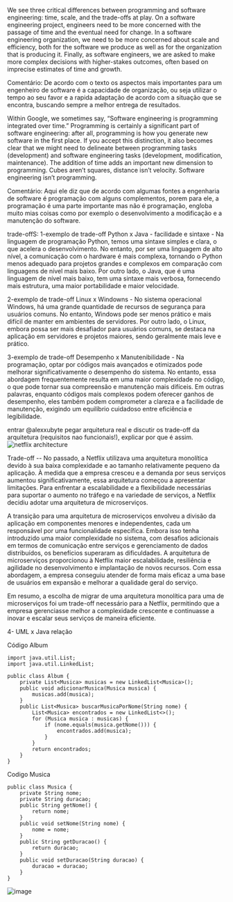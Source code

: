 We see three critical differences between programming and software engineering: time, scale, and the trade-offs at play. On a software engineering project, engineers need to be more concerned with the passage of time and the eventual need for change. In a software engineering organization, we need to be more concerned about scale and efficiency, both for the software we produce as well as for the organization that is producing it. Finally, as software engineers, we are asked to make more complex decisions with higher-stakes outcomes, often based on imprecise estimates of time and growth.

Comentário:
De acordo com o texto os aspectos mais importantes para um engenheiro de software é a capacidade de organização, ou seja utilizar o tempo ao seu favor e a rapida adaptação de acordo com a situação que se encontra, buscando sempre a melhor entrega de resultados.

Within Google, we sometimes say, “Software engineering is programming integrated over time.” Programming is certainly a significant part of software engineering: after all, programming is how you generate new software in the first place. If you accept this distinction, it also becomes clear that we might need to delineate between programming tasks (development) and software engineering tasks (development, modification, maintenance). The addition of time adds an important new dimension to programming. Cubes aren’t squares, distance isn’t velocity. Software engineering isn’t programming.

Comentário:
Aqui ele diz que de acordo com algumas fontes a engenharia de software é programação com alguns complementos, porem para ele, a programação é uma parte importante mas não é programação, engloba muito mias coisas como por exemplo o desenvolvimento a modificação e a manutenção do software. 

trade-offS:
1-exemplo de trade-off Python x Java - facilidade e sintaxe - Na linguagem de programação Python, temos uma sintaxe simples e clara, o que acelera o desenvolvimento. No entanto, por ser uma linguagem de alto nível, a comunicação com o hardware é mais complexa, tornando o Python menos adequado para projetos grandes e complexos em comparação com linguagens de nível mais baixo. Por outro lado, o Java, que é uma linguagem de nível mais baixo, tem uma sintaxe mais verbosa, fornecendo mais estrutura, uma maior portabilidade e maior velocidade.

2-exemplo de trade-off Linux x Windowns - No sistema operacional Windows, há uma grande quantidade de recursos de segurança para usuários comuns. No entanto, Windows pode ser menos prático e mais difícil de manter em ambientes de servidores. Por outro lado, o Linux, embora possa ser mais desafiador para usuários comuns, se destaca na aplicação em servidores e projetos maiores, sendo geralmente mais leve e prático.

3-exemplo de trade-off Desempenho x Manutenibilidade - Na programação, optar por códigos mais avançados e otimizados pode melhorar significativamente o desempenho do sistema. No entanto, essa abordagem frequentemente resulta em uma maior complexidade no código, o que pode tornar sua compreensão e manutenção mais difíceis. Em outras palavras, enquanto códigos mais complexos podem oferecer ganhos de desempenho, eles também podem comprometer a clareza e a facilidade de manutenção, exigindo um equilíbrio cuidadoso entre eficiência e legibilidade.

entrar @alexxubyte pegar arquitetura real e discutir os trade-off da arquitetura (requisitos nao funcionais!), explicar por que é assim.
![netflix architecture](https://github.com/user-attachments/assets/31ede896-6722-400d-92ee-b6de7cd2761e)

Trade-off -- No passado, a Netflix utilizava uma arquitetura monolítica devido à sua baixa complexidade e ao tamanho relativamente pequeno da aplicação. À medida que a empresa cresceu e a demanda por seus serviços aumentou significativamente, essa arquitetura começou a apresentar limitações. Para enfrentar a escalabilidade e a flexibilidade necessárias para suportar o aumento no tráfego e na variedade de serviços, a Netflix decidiu adotar uma arquitetura de microserviços.

A transição para uma arquitetura de microserviços envolveu a divisão da aplicação em componentes menores e independentes, cada um responsável por uma funcionalidade específica. Embora isso tenha introduzido uma maior complexidade no sistema, com desafios adicionais em termos de comunicação entre serviços e gerenciamento de dados distribuídos, os benefícios superaram as dificuldades. A arquitetura de microserviços proporcionou à Netflix maior escalabilidade, resiliência e agilidade no desenvolvimento e implantação de novos recursos. Com essa abordagem, a empresa conseguiu atender de forma mais eficaz a uma base de usuários em expansão e melhorar a qualidade geral do serviço.

Em resumo, a escolha de migrar de uma arquitetura monolítica para uma de microserviços foi um trade-off necessário para a Netflix, permitindo que a empresa gerenciasse melhor a complexidade crescente e continuasse a inovar e escalar seus serviços de maneira eficiente.

4- UML x Java relação

Código Album<br>

    import java.util.List;
    import java.util.LinkedList;

    public class Album {
        private List<Musica> musicas = new LinkedList<Musica>();
        public void adicionarMusica(Musica musica) {
            musicas.add(musica);
        }
        public List<Musica> buscarMusicaPorNome(String nome) {
            List<Musica> encontrados = new LinkedList<>();
            for (Musica musica : musicas) {
                if (nome.equals(musica.getNome())) {
                    encontrados.add(musica);
                }
            }
            return encontrados;
        }
    }

Codigo Musica<br>

    public class Musica {
        private String nome;
        private String duracao;
        public String getNome() {
            return nome;
        }
        public void setNome(String nome) {
            nome = nome;
        }
        public String getDuracao() {
            return duracao;
        }
        public void setDuracao(String duracao) {
            duracao = duracao;
        }
    }

![image](https://github.com/user-attachments/assets/2370a14e-7807-4aa4-aa47-0543eb5ded65)


